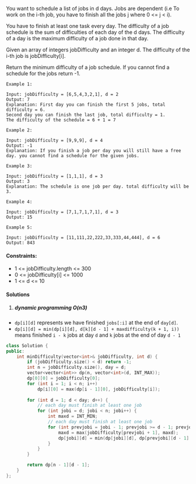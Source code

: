 You want to schedule a list of jobs in d days. Jobs are dependent (i.e To work on the i-th job, you have to finish all the jobs j where 0 <= j < i).

You have to finish at least one task every day. The difficulty of a job schedule is the sum of difficulties of each day of the d days. The difficulty of a day is the maximum difficulty of a job done in that day.

Given an array of integers jobDifficulty and an integer d. The difficulty of the i-th job is jobDifficulty[i].

Return the minimum difficulty of a job schedule. If you cannot find a schedule for the jobs return -1.

 

```
Example 1:

Input: jobDifficulty = [6,5,4,3,2,1], d = 2
Output: 7
Explanation: First day you can finish the first 5 jobs, total difficulty = 6.
Second day you can finish the last job, total difficulty = 1.
The difficulty of the schedule = 6 + 1 = 7 

Example 2:

Input: jobDifficulty = [9,9,9], d = 4
Output: -1
Explanation: If you finish a job per day you will still have a free day. you cannot find a schedule for the given jobs.

Example 3:

Input: jobDifficulty = [1,1,1], d = 3
Output: 3
Explanation: The schedule is one job per day. total difficulty will be 3.

Example 4:

Input: jobDifficulty = [7,1,7,1,7,1], d = 3
Output: 15

Example 5:

Input: jobDifficulty = [11,111,22,222,33,333,44,444], d = 6
Output: 843
```

 

#### Constraints:

-    1 <= jobDifficulty.length <= 300
-    0 <= jobDifficulty[i] <= 1000
-    1 <= d <= 10


#### Solutions

1. ##### dynamic programming O(n3)

- `dp[i][d]` represents we have finished `jobs[:i]` at the end of `day[d]`.
- `dp[i][d] = min(dp[i][d], d[k][d - 1] + maxdifficulty(k + 1, i))` means finished `i - k` jobs at day `d` and `k` jobs at the end of day `d - 1`

```cpp
class Solution {
public:
    int minDifficulty(vector<int>& jobDifficulty, int d) {
        if (jobDifficulty.size() < d) return -1;
        int n = jobDifficulty.size(), day = d;
        vector<vector<int>> dp(n, vector<int>(d, INT_MAX));
        dp[0][0] = jobDifficulty[0];
        for (int i = 1; i < n; i++)
            dp[i][0] = max(dp[i - 1][0], jobDifficulty[i]);
        
        for (int d = 1; d < day; d++) {
            // each day must finish at least one job
            for (int jobi = d; jobi < n; jobi++) {
                int maxd = INT_MIN;
                // each day must finish at least one job
                for (int prevjobi = jobi - 1; prevjobi >= d - 1; prevjobi--) {
                    maxd = max(jobDifficulty[prevjobi + 1], maxd);
                    dp[jobi][d] = min(dp[jobi][d], dp[prevjobi][d - 1] + maxd);
                }
            }
        }

        return dp[n - 1][d - 1];
    }
};
```